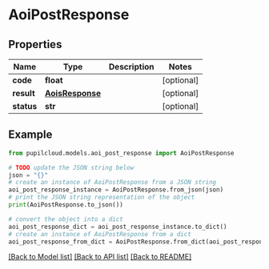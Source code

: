 # AoiPostResponse


## Properties

Name | Type | Description | Notes
------------ | ------------- | ------------- | -------------
**code** | **float** |  | [optional] 
**result** | [**AoisResponse**](AoisResponse.md) |  | [optional] 
**status** | **str** |  | [optional] 

## Example

```python
from pupilcloud.models.aoi_post_response import AoiPostResponse

# TODO update the JSON string below
json = "{}"
# create an instance of AoiPostResponse from a JSON string
aoi_post_response_instance = AoiPostResponse.from_json(json)
# print the JSON string representation of the object
print(AoiPostResponse.to_json())

# convert the object into a dict
aoi_post_response_dict = aoi_post_response_instance.to_dict()
# create an instance of AoiPostResponse from a dict
aoi_post_response_from_dict = AoiPostResponse.from_dict(aoi_post_response_dict)
```
[[Back to Model list]](../README.md#documentation-for-models) [[Back to API list]](../README.md#documentation-for-api-endpoints) [[Back to README]](../README.md)


